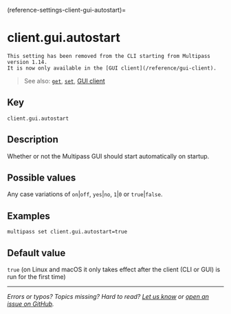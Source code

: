 (reference-settings-client-gui-autostart)=
# client.gui.autostart

```{caution}
This setting has been removed from the CLI starting from Multipass version 1.14. 
It is now only available in the [GUI client](/reference/gui-client).
```

> See also: [`get`](/reference/command-line-interface/get), [`set`](/reference/command-line-interface/set), [GUI client](/reference/gui-client)

## Key

`client.gui.autostart`

## Description

Whether or not the Multipass GUI should start automatically on startup.

## Possible values

Any case variations of `on`|`off`, `yes`|`no`, `1`|`0` or `true`|`false`.

## Examples

`multipass set client.gui.autostart=true`

## Default value

`true` (on Linux and macOS it only takes effect after the client (CLI or GUI) is run for the first time)

---

*Errors or typos? Topics missing? Hard to read? <a href="https://docs.google.com/forms/d/e/1FAIpQLSd0XZDU9sbOCiljceh3rO_rkp6vazy2ZsIWgx4gsvl_Sec4Ig/viewform?usp=pp_url&entry.317501128=https://canonical.com/multipass/docs/gui-autostart" target="_blank">Let us know</a> or <a href="https://github.com/canonical/multipass/issues/new/choose" target="_blank">open an issue on GitHub</a>.*

